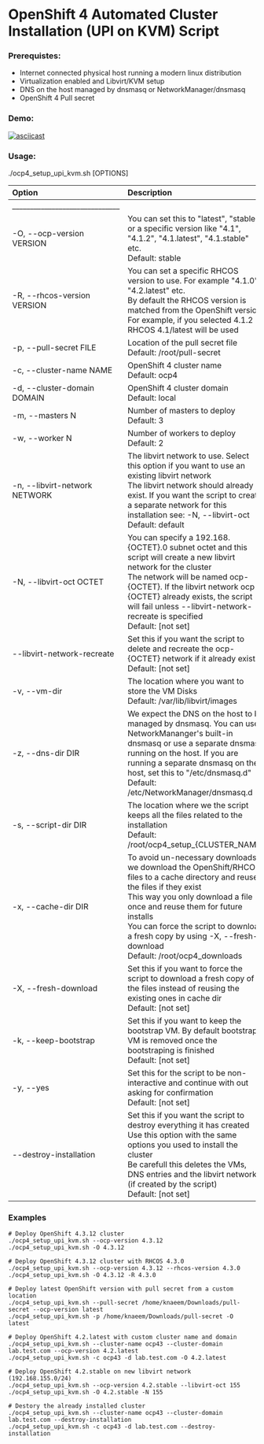 # OpenShift 4 Automated Cluster Installation (UPI on KVM) Script

### Prerequistes:

- Internet connected physical host running a modern linux distribution
- Virtualization enabled and Libvirt/KVM setup
- DNS on the host managed by dnsmasq or NetworkManager/dnsmasq
- OpenShift 4 Pull secret

### Demo:

[![asciicast](https://asciinema.org/a/bw6Wja2vBLrAkpKHTV0yGeuzo.svg)](https://asciinema.org/a/bw6Wja2vBLrAkpKHTV0yGeuzo)

### Usage:
./ocp4_setup_upi_kvm.sh [OPTIONS]


| Option  |Description   |
| :------------ | :------------ |
|______________________________||
| -O, --ocp-version VERSION | You can set this to "latest", "stable" or a specific version like "4.1", "4.1.2", "4.1.latest", "4.1.stable" etc.<br>Default: stable |
| -R, --rhcos-version VERSION | You can set a specific RHCOS version to use. For example "4.1.0", "4.2.latest" etc.<br>By default the RHCOS version is matched from the OpenShift version. For example, if you selected 4.1.2  RHCOS 4.1/latest will be used |
| -p, --pull-secret FILE | Location of the pull secret file<br>Default: /root/pull-secret |
| -c, --cluster-name NAME | OpenShift 4 cluster name<br>Default: ocp4 |
| -d, --cluster-domain DOMAIN | OpenShift 4 cluster domain<br>Default: local |
| -m, --masters N | Number of masters to deploy<br>Default: 3 |
| -w, --worker N | Number of workers to deploy<br>Default: 2 |
| -n, --libvirt-network NETWORK | The libvirt network to use. Select this option if you want to use an existing libvirt network<br>The libvirt network should already exist. If you want the script to create a separate network for this installation see: -N, --libvirt-oct<br>Default: default |
| -N, --libvirt-oct OCTET | You can specify a 192.168.{OCTET}.0 subnet octet and this script will create a new libvirt network for the cluster<br>The network will be named ocp-{OCTET}. If the libvirt network ocp-{OCTET} already exists, the script will fail unless --libvirt-network-recreate is specified<br>Default: [not set] |
| --libvirt-network-recreate | Set this if you want the script to delete and recreate the ocp-{OCTET} network if it already exists<br>Default: [not set] |
| -v, --vm-dir | The location where you want to store the VM Disks<br>Default: /var/lib/libvirt/images |
| -z, --dns-dir DIR | We expect the DNS on the host to be managed by dnsmasq. You can use NetworkMananger's built-in dnsmasq or use a separate dnsmasq running on the host. If you are running a separate dnsmasq on the host, set this to "/etc/dnsmasq.d"<br>Default: /etc/NetworkManager/dnsmasq.d |
| -s, --script-dir DIR | The location where we the script keeps all the files related to the installation<br>Default: /root/ocp4\_setup\_{CLUSTER_NAME} |
| -x, --cache-dir DIR | To avoid un-necessary downloads we download the OpenShift/RHCOS files to a cache directory and reuse the files if they exist<br>This way you only download a file once and reuse them for future installs<br>You can force the script to download a fresh copy by using -X, --fresh-download<br>Default: /root/ocp4_downloads |
| -X, --fresh-download | Set this if you want to force the script to download a fresh copy of the files instead of reusing the existing ones in cache dir<br>Default: [not set] |
| -k, --keep-bootstrap | Set this if you want to keep the bootstrap VM. By default bootstrap VM is removed once the bootstraping is finished<br>Default: [not set] |
| -y, --yes | Set this for the script to be non-interactive and continue with out asking for confirmation<br>Default: [not set] |
| --destroy-installation | Set this if you want the script to destroy everything it has created<br>Use this option with the same options you used to install the cluster<br>Be carefull this deletes the VMs, DNS entries and the libvirt network (if created by the script)<br>Default: [not set] |


### Examples
    # Deploy OpenShift 4.3.12 cluster
    ./ocp4_setup_upi_kvm.sh --ocp-version 4.3.12
    ./ocp4_setup_upi_kvm.sh -O 4.3.12

    # Deploy OpenShift 4.3.12 cluster with RHCOS 4.3.0
    ./ocp4_setup_upi_kvm.sh --ocp-version 4.3.12 --rhcos-version 4.3.0
    ./ocp4_setup_upi_kvm.sh -O 4.3.12 -R 4.3.0

    # Deploy latest OpenShift version with pull secret from a custom location
    ./ocp4_setup_upi_kvm.sh --pull-secret /home/knaeem/Downloads/pull-secret --ocp-version latest
    ./ocp4_setup_upi_kvm.sh -p /home/knaeem/Downloads/pull-secret -O latest

    # Deploy OpenShift 4.2.latest with custom cluster name and domain
    ./ocp4_setup_upi_kvm.sh --cluster-name ocp43 --cluster-domain lab.test.com --ocp-version 4.2.latest
    ./ocp4_setup_upi_kvm.sh -c ocp43 -d lab.test.com -O 4.2.latest

    # Deploy OpenShift 4.2.stable on new libvirt network (192.168.155.0/24)
    ./ocp4_setup_upi_kvm.sh --ocp-version 4.2.stable --libvirt-oct 155
    ./ocp4_setup_upi_kvm.sh -O 4.2.stable -N 155

    # Destory the already installed cluster
    ./ocp4_setup_upi_kvm.sh --cluster-name ocp43 --cluster-domain lab.test.com --destroy-installation
    ./ocp4_setup_upi_kvm.sh -c ocp43 -d lab.test.com --destroy-installation

